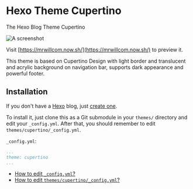 # Hexo Theme Cupertino

The Hexo Blog Theme Cupertino

![A screenshot](https://mrwillcom.github.io/img/000001.png)

Visit [https://mrwillcom.now.sh/](https://mrwillcom.now.sh/) to preview it.

This theme is based on Cupertino Design with light border and translucent and acrylic background on navigation bar, supports dark appearance and powerful footer.

## Installation

If you don't have a [Hexo](https://hexo.io/) blog, just [create one](https://hexo.io/docs/).

To install it, just clone this as a Git submodule in your `themes/` directory and edit your `_config.yml`. After that, you should remember to edit `themes/cupertino/_config.yml`.

`_config.yml`:
```yaml
...
theme: cupertino
...
```

- [How to edit `_config.yml`?](https://hexo.io/docs/configuration)
- [How to edit `themes/cupertino/_config.yml`?](./configuration.md)
